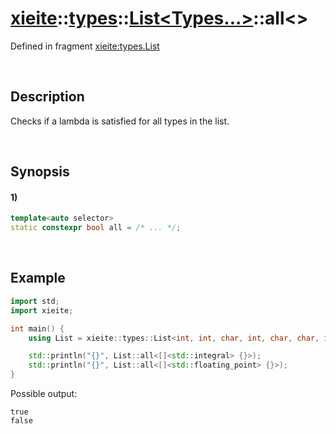# [xieite](../../../../../xieite.md)\:\:[types](../../../../../types.md)\:\:[List<Types...>](../../../list.md)\:\:all\<\>
Defined in fragment [xieite:types.List](../../../../../../src/types/list.cpp)

&nbsp;

## Description
Checks if a lambda is satisfied for all types in the list.

&nbsp;

## Synopsis
#### 1)
```cpp
template<auto selector>
static constexpr bool all = /* ... */;
```

&nbsp;

## Example
```cpp
import std;
import xieite;

int main() {
    using List = xieite::types::List<int, int, char, int, char, char, int>;

    std::println("{}", List::all<[]<std::integral> {}>);
    std::println("{}", List::all<[]<std::floating_point> {}>);
}
```
Possible output:
```
true
false
```
